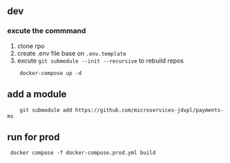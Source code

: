 ## dev

### excute the commmand

1. clone rpo
2. create .env file base on `.env.template`
3. excute `git submodule --init --recursive` to rebuild repos

```
    docker-compose up -d
```


## add a module

```
    git submodule add https://github.com/microservices-jdvpl/payments-ms
```

## run for prod

```
 docker compose -f docker-compose.prod.yml build
```